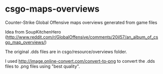 # csgo-maps-overviews
Counter-Strike Global Offensive maps overviews generated from game files

Idea from SoupKitchenHero (http://www.reddit.com/r/GlobalOffensive/comments/20il57/an_album_of_csgo_map_overviews/)

The original .dds files are in csgo/resource/overviews folder.

I used http://image.online-convert.com/convert-to-png to convert the .dds files to .png files using "best quality".
